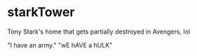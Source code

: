 # starkTower
Tony Stark's home that gets partially destroyed in Avengers, lol

"I have an army."
"wE hAVE a hULK"
